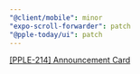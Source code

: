 ```yaml
---
"@client/mobile": minor
"expo-scroll-forwarder": patch
"@pple-today/ui": patch
---
```


[[PPLE-214] Announcement Card](https://linear.app/snts/issue/PPLE-214/announcement-card)
